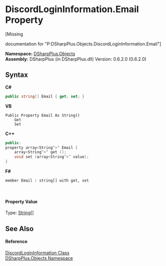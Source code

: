 # DiscordLoginInformation.Email Property 
 

\[Missing <summary> documentation for "P:DSharpPlus.Objects.DiscordLoginInformation.Email"\]

**Namespace:**&nbsp;<a href="b70db947-75ff-488f-5245-350c6ca1e522">DSharpPlus.Objects</a><br />**Assembly:**&nbsp;DSharpPlus (in DSharpPlus.dll) Version: 0.6.2.0 (0.6.2.0)

## Syntax

**C#**<br />
``` C#
public string[] Email { get; set; }
```

**VB**<br />
``` VB
Public Property Email As String()
	Get
	Set
```

**C++**<br />
``` C++
public:
property array<String^>^ Email {
	array<String^>^ get ();
	void set (array<String^>^ value);
}
```

**F#**<br />
``` F#
member Email : string[] with get, set

```

<br />

#### Property Value
Type: <a href="http://msdn2.microsoft.com/en-us/library/s1wwdcbf" target="_blank">String</a>[]

## See Also


#### Reference
<a href="65d205e1-5290-6eb2-861a-b01555b0142a">DiscordLoginInformation Class</a><br /><a href="b70db947-75ff-488f-5245-350c6ca1e522">DSharpPlus.Objects Namespace</a><br />
